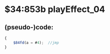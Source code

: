 ﻿
# $34:853b playEffect_04

<summary></summary>

## (pseudo-)code:
```js
{
	$84fd(a = #4);	//jmp
}
```




